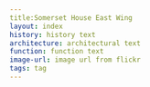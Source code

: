 ```yaml
---
title:Somerset House East Wing
layout: index
history: history text
architecture: architectural text
function: function text
image-url: image url from flickr
tags: tag
---
```

